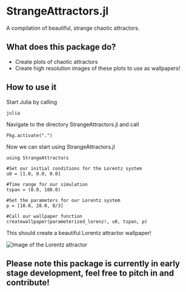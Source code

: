 # StrangeAttractors.jl
A compilation of beautiful, strange chaotic attractors. 

## What does this package do? 

* Create plots of chaotic attractors
* Create high resolution images of these plots to use as wallpapers!

## How to use it

Start Julia by calling

```
julia
```

Navigate to the directory StrangeAttractors.jl and call

```
Pkg.activate(".")
```

Now we can start using StrangeAttractors.jl 

```
using StrangeAttractors

#Set our initial conditions for the Lorentz system
u0 = [1.0, 0.0, 0.0]

#Time range for our simulation
tspan = (0.0, 100.0)

#Set the parameters for our Lorentz system
p = [10.0, 28.0, 8/3]

#Call our wallpaper function
createwallpaper(parameterized_lorenz!, u0, tspan, p)
```

This should create a beautiful Lorentz attractor wallpaper!

![Image of the Lorentz attractor](https://github.com/phgelado/StrangeAttractors.jl/wallpaper.png)


## Please note this package is currently in early stage development, feel free to pitch in and contribute!

